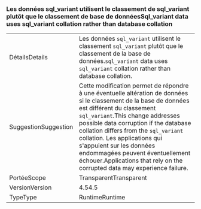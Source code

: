 ### <a name="sqlvariant-data-uses-sqlvariant-collation-rather-than-database-collation"></a><span data-ttu-id="2e9bc-101">Les données sql_variant utilisent le classement de sql_variant plutôt que le classement de base de données</span><span class="sxs-lookup"><span data-stu-id="2e9bc-101">Sql_variant data uses sql_variant collation rather than database collation</span></span>

|   |   |
|---|---|
|<span data-ttu-id="2e9bc-102">Détails</span><span class="sxs-lookup"><span data-stu-id="2e9bc-102">Details</span></span>|<span data-ttu-id="2e9bc-103">Les données <code>sql_variant</code> utilisent le classement <code>sql_variant</code> plutôt que le classement de la base de données.</span><span class="sxs-lookup"><span data-stu-id="2e9bc-103"><code>sql_variant</code> data uses <code>sql_variant</code> collation rather than database collation.</span></span>|
|<span data-ttu-id="2e9bc-104">Suggestion</span><span class="sxs-lookup"><span data-stu-id="2e9bc-104">Suggestion</span></span>|<span data-ttu-id="2e9bc-105">Cette modification permet de répondre à une éventuelle altération de données si le classement de la base de données est différent du classement <code>sql_variant</code>.</span><span class="sxs-lookup"><span data-stu-id="2e9bc-105">This change addresses possible data corruption if the database collation differs from the <code>sql_variant</code> collation.</span></span> <span data-ttu-id="2e9bc-106">Les applications qui s'appuient sur les données endommagées peuvent éventuellement échouer.</span><span class="sxs-lookup"><span data-stu-id="2e9bc-106">Applications that rely on the corrupted data may experience failure.</span></span>|
|<span data-ttu-id="2e9bc-107">Portée</span><span class="sxs-lookup"><span data-stu-id="2e9bc-107">Scope</span></span>|<span data-ttu-id="2e9bc-108">Transparent</span><span class="sxs-lookup"><span data-stu-id="2e9bc-108">Transparent</span></span>|
|<span data-ttu-id="2e9bc-109">Version</span><span class="sxs-lookup"><span data-stu-id="2e9bc-109">Version</span></span>|<span data-ttu-id="2e9bc-110">4.5</span><span class="sxs-lookup"><span data-stu-id="2e9bc-110">4.5</span></span>|
|<span data-ttu-id="2e9bc-111">Type</span><span class="sxs-lookup"><span data-stu-id="2e9bc-111">Type</span></span>|<span data-ttu-id="2e9bc-112">Runtime</span><span class="sxs-lookup"><span data-stu-id="2e9bc-112">Runtime</span></span>|

